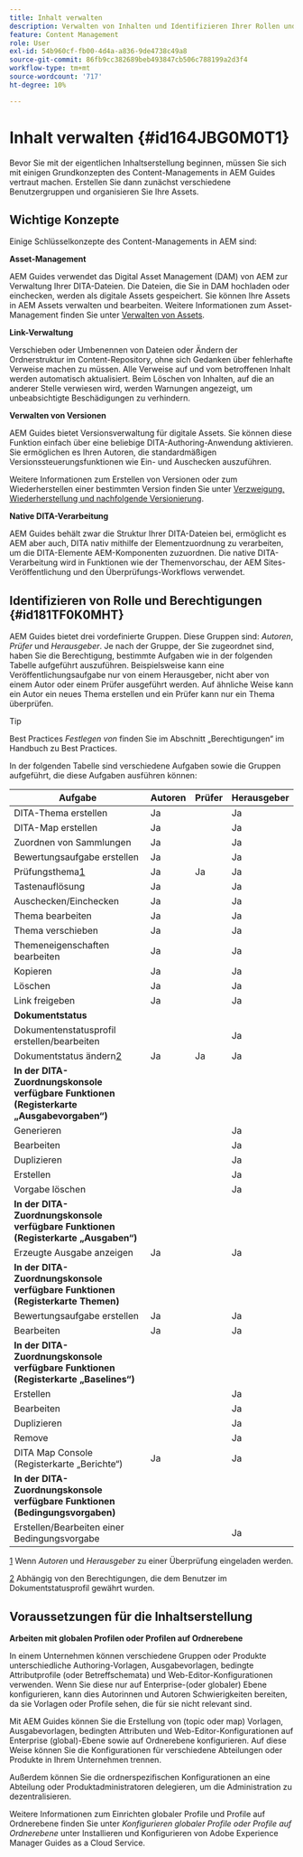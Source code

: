 ```yaml
---
title: Inhalt verwalten
description: Verwalten von Inhalten und Identifizieren Ihrer Rollen und Berechtigungen in AEM Guides. Lernen Sie die wichtigsten Konzepte des Content-Managements kennen und erfahren Sie, wie Sie mit den Profilen auf globaler oder Ordnerebene arbeiten.
feature: Content Management
role: User
exl-id: 54b960cf-fb00-4d4a-a836-9de4738c49a8
source-git-commit: 86fb9cc382689beb493847cb506c788199a2d3f4
workflow-type: tm+mt
source-wordcount: '717'
ht-degree: 10%

---
```


# Inhalt verwalten {#id164JBG0M0T1}

Bevor Sie mit der eigentlichen Inhaltserstellung beginnen, müssen Sie sich mit einigen Grundkonzepten des Content-Managements in AEM Guides vertraut machen. Erstellen Sie dann zunächst verschiedene Benutzergruppen und organisieren Sie Ihre Assets.

## Wichtige Konzepte

Einige Schlüsselkonzepte des Content-Managements in AEM sind:

**Asset-Management**

AEM Guides verwendet das Digital Asset Management \(DAM\) von AEM zur Verwaltung Ihrer DITA-Dateien. Die Dateien, die Sie in DAM hochladen oder einchecken, werden als digitale Assets gespeichert. Sie können Ihre Assets in AEM Assets verwalten und bearbeiten. Weitere Informationen zum Asset-Management finden Sie unter [Verwalten von Assets](https://experienceleague.adobe.com/docs/experience-manager-cloud-service/content/assets/manage/manage-digital-assets.html?lang=de).

**Link-Verwaltung**

Verschieben oder Umbenennen von Dateien oder Ändern der Ordnerstruktur im Content-Repository, ohne sich Gedanken über fehlerhafte Verweise machen zu müssen. Alle Verweise auf und vom betroffenen Inhalt werden automatisch aktualisiert. Beim Löschen von Inhalten, auf die an anderer Stelle verwiesen wird, werden Warnungen angezeigt, um unbeabsichtigte Beschädigungen zu verhindern.

**Verwalten von Versionen**

AEM Guides bietet Versionsverwaltung für digitale Assets. Sie können diese Funktion einfach über eine beliebige DITA-Authoring-Anwendung aktivieren. Sie ermöglichen es Ihren Autoren, die standardmäßigen Versionssteuerungsfunktionen wie Ein- und Auschecken auszuführen.

Weitere Informationen zum Erstellen von Versionen oder zum Wiederherstellen einer bestimmten Version finden Sie unter [Verzweigung, Wiederherstellung und nachfolgende Versionierung](web-editor-preview-topics.md#id193PG0Y051X).

**Native DITA-Verarbeitung**

AEM Guides behält zwar die Struktur Ihrer DITA-Dateien bei, ermöglicht es AEM aber auch, DITA nativ mithilfe der Elementzuordnung zu verarbeiten, um die DITA-Elemente AEM-Komponenten zuzuordnen. Die native DITA-Verarbeitung wird in Funktionen wie der Themenvorschau, der AEM Sites-Veröffentlichung und den Überprüfungs-Workflows verwendet.

## Identifizieren von Rolle und Berechtigungen {#id181TF0K0MHT}

AEM Guides bietet drei vordefinierte Gruppen. Diese Gruppen sind: *Autoren*, *Prüfer* und *Herausgeber*. Je nach der Gruppe, der Sie zugeordnet sind, haben Sie die Berechtigung, bestimmte Aufgaben wie in der folgenden Tabelle aufgeführt auszuführen. Beispielsweise kann eine Veröffentlichungsaufgabe nur von einem Herausgeber, nicht aber von einem Autor oder einem Prüfer ausgeführt werden. Auf ähnliche Weise kann ein Autor ein neues Thema erstellen und ein Prüfer kann nur ein Thema überprüfen.

>[!TIP]
>
> Best Practices *Festlegen von* finden Sie im Abschnitt „Berechtigungen“ im Handbuch zu Best Practices.

In der folgenden Tabelle sind verschiedene Aufgaben sowie die Gruppen aufgeführt, die diese Aufgaben ausführen können:

| Aufgabe | Autoren | Prüfer | Herausgeber |
|----|-------|---------|----------|
| DITA-Thema erstellen | Ja |   | Ja |
| DITA-Map erstellen | Ja |   | Ja |
| Zuordnen von Sammlungen | Ja |   | Ja |
| Bewertungsaufgabe erstellen | Ja |   | Ja |
| Prüfungsthema[1](#fntarg_1) | Ja | Ja | Ja |
| Tastenauflösung | Ja |   | Ja |
| Auschecken/Einchecken | Ja |   | Ja |
| Thema bearbeiten | Ja |   | Ja |
| Thema verschieben | Ja |   | Ja |
| Themeneigenschaften bearbeiten | Ja |   | Ja |
| Kopieren | Ja |   | Ja |
| Löschen | Ja |   | Ja |
| Link freigeben | Ja |   | Ja |
| **Dokumentstatus** |
| Dokumentenstatusprofil erstellen/bearbeiten |   |   | Ja |
| Dokumentstatus ändern[2](#fntarg_2) | Ja | Ja | Ja |
| **In der DITA-Zuordnungskonsole verfügbare Funktionen \(Registerkarte „Ausgabevorgaben“\)** |
| Generieren |   |   | Ja |
| Bearbeiten |   |   | Ja |
| Duplizieren |   |   | Ja |
| Erstellen |   |   | Ja |
| Vorgabe löschen |   |   | Ja |
| **In der DITA-Zuordnungskonsole verfügbare Funktionen \(Registerkarte „Ausgaben“\)** |
| Erzeugte Ausgabe anzeigen | Ja |   | Ja |
| **In der DITA-Zuordnungskonsole verfügbare Funktionen \(Registerkarte Themen\)** |
| Bewertungsaufgabe erstellen | Ja |   | Ja |
| Bearbeiten | Ja |   | Ja |
| **In der DITA-Zuordnungskonsole verfügbare Funktionen \(Registerkarte „Baselines“\)** |
| Erstellen |   |   | Ja |
| Bearbeiten |   |   | Ja |
| Duplizieren |   |   | Ja |
| Remove |   |   | Ja |
| DITA Map Console \(Registerkarte „Berichte“\) | Ja |   | Ja |
| **In der DITA-Zuordnungskonsole verfügbare Funktionen \(Bedingungsvorgaben\)** |
| Erstellen/Bearbeiten einer Bedingungsvorgabe |   |   | Ja |

[1](#fnsrc_1) Wenn *Autoren* und *Herausgeber* zu einer Überprüfung eingeladen werden.

[2](#fnsrc_2) Abhängig von den Berechtigungen, die dem Benutzer im Dokumentstatusprofil gewährt wurden.

## Voraussetzungen für die Inhaltserstellung

**Arbeiten mit globalen Profilen oder Profilen auf Ordnerebene**

In einem Unternehmen können verschiedene Gruppen oder Produkte unterschiedliche Authoring-Vorlagen, Ausgabevorlagen, bedingte Attributprofile \(oder Betreffschemata\) und Web-Editor-Konfigurationen verwenden. Wenn Sie diese nur auf Enterprise-\(oder globaler\) Ebene konfigurieren, kann dies Autorinnen und Autoren Schwierigkeiten bereiten, da sie Vorlagen oder Profile sehen, die für sie nicht relevant sind.

Mit AEM Guides können Sie die Erstellung von \(topic oder map\) Vorlagen, Ausgabevorlagen, bedingten Attributen und Web-Editor-Konfigurationen auf Enterprise \(global\)-Ebene sowie auf Ordnerebene konfigurieren. Auf diese Weise können Sie die Konfigurationen für verschiedene Abteilungen oder Produkte in Ihrem Unternehmen trennen.

Außerdem können Sie die ordnerspezifischen Konfigurationen an eine Abteilung oder Produktadministratoren delegieren, um die Administration zu dezentralisieren.

Weitere Informationen zum Einrichten globaler Profile und Profile auf Ordnerebene finden Sie unter *Konfigurieren globaler Profile oder Profile auf Ordnerebene* unter Installieren und Konfigurieren von Adobe Experience Manager Guides as a Cloud Service.
